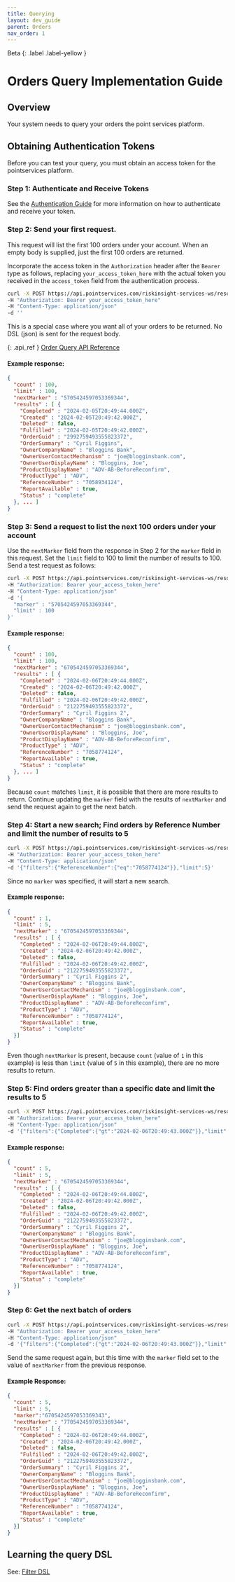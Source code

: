 ```yaml
---
title: Querying
layout: dev_guide
parent: Orders
nav_order: 1
---
```

Beta
{: .label .label-yellow }
# Orders Query Implementation Guide

## Overview
Your system needs to query your orders the point services platform.

## Obtaining Authentication Tokens

Before you can test your query, you must obtain an access token for the pointservices platform.

### Step 1: Authenticate and Receive Tokens
See the [Authentication Guide](/developer_guides/authentication/access_token/) for more information on how to authenticate and receive your token.

### Step 2: Send your first request.

This request will list the first 100 orders under your account. When an empty body is supplied, just the first 100 orders are returned.

Incorporate the access token in the `Authorization` header after the `Bearer` type as follows, replacing `your_access_token_here` with the actual token you received in the `access_token` field from the authentication process.

```bash
curl -X POST https://api.pointservices.com/riskinsight-services-ws/resources/v1/orders/query 
-H "Authorization: Bearer your_access_token_here" 
-H "Content-Type: application/json" 
-d ''
```

This is a special case where you want all of your orders to be returned.  No DSL (json) is sent for the request body.

{: .api_ref }
[Order Query API Reference](/api/order/query)

    

#### Example response:  

```json
{
  "count" : 100,
  "limit" : 100,
  "nextMarker" : "5705424597053369344",
  "results" : [ {
    "Completed" : "2024-02-05T20:49:44.000Z",
    "Created" : "2024-02-05T20:49:42.000Z",
    "Deleted" : false,
    "Fulfilled" : "2024-02-05T20:49:42.000Z",
    "OrderGuid" : "2992759493555823372",
    "OrderSummary" : "Cyril Figgins",
    "OwnerCompanyName" : "Bloggins Bank",
    "OwnerUserContactMechanism" : "joe@blogginsbank.com",
    "OwnerUserDisplayName" : "Bloggins, Joe",
    "ProductDisplayName" : "ADV-AB-BeforeReconfirm",
    "ProductType" : "ADV",
    "ReferenceNumber" : "7058934124",
    "ReportAvailable" : true,
    "Status" : "complete"
  }, ... ]
}
```

### Step 3: Send a request to list the next 100 orders under your account

Use the `nextMarker` field from the response in Step 2 for the `marker` field in this request. Set the `limit` field to 100 to limit the number of results to 100. Send a test request as follows:

```bash
curl -X POST https://api.pointservices.com/riskinsight-services-ws/resources/v1/orders/query 
-H "Authorization: Bearer your_access_token_here" 
-H "Content-Type: application/json" 
-d '{
  "marker" : "5705424597053369344",
  "limit" : 100
}'
```

#### Example response:

```json
{
  "count" : 100,
  "limit" : 100,
  "nextMarker" : "6705424597053369344",
  "results" : [ {
    "Completed" : "2024-02-06T20:49:44.000Z",
    "Created" : "2024-02-06T20:49:42.000Z",
    "Deleted" : false,
    "Fulfilled" : "2024-02-06T20:49:42.000Z",
    "OrderGuid" : "2122759493555823372",
    "OrderSummary" : "Cyril Figgins 2",
    "OwnerCompanyName" : "Bloggins Bank",
    "OwnerUserContactMechanism" : "joe@blogginsbank.com",
    "OwnerUserDisplayName" : "Bloggins, Joe",
    "ProductDisplayName" : "ADV-AB-BeforeReconfirm",
    "ProductType" : "ADV",
    "ReferenceNumber" : "7058774124",
    "ReportAvailable" : true,
    "Status" : "complete"
  }, ... ]
}
```

Because `count` matches `limit`, it is possible that there are more results to return.  Continue updating the `marker` field with the results of `nextMarker` and send the request again to get the next batch.

### Step 4: Start a new search; Find orders by Reference Number and limit the number of results to 5

```bash
curl -X POST https://api.pointservices.com/riskinsight-services-ws/resources/v1/orders/query 
-H "Authorization: Bearer your_access_token_here" 
-H "Content-Type: application/json" 
-d '{"filters":{"ReferenceNumber":{"eq":"7058774124"}},"limit":5}'
```

Since no `marker` was specified, it will start a new search.

#### Example response:

```json
{
  "count" : 1,
  "limit" : 5,
  "nextMarker" : "6705424597053369344",
  "results" : [ {
    "Completed" : "2024-02-06T20:49:44.000Z",
    "Created" : "2024-02-06T20:49:42.000Z",
    "Deleted" : false,
    "Fulfilled" : "2024-02-06T20:49:42.000Z",
    "OrderGuid" : "2122759493555823372",
    "OrderSummary" : "Cyril Figgins 2",
    "OwnerCompanyName" : "Bloggins Bank",
    "OwnerUserContactMechanism" : "joe@blogginsbank.com",
    "OwnerUserDisplayName" : "Bloggins, Joe",
    "ProductDisplayName" : "ADV-AB-BeforeReconfirm",
    "ProductType" : "ADV",
    "ReferenceNumber" : "7058774124",
    "ReportAvailable" : true,
    "Status" : "complete"
  }]
}
```

Even though `nextMarker` is present, because `count` (value of `1` in this example) is less than `limit` (value of `5` in this example), there are no more results to return. 


### Step 5: Find orders greater than a specific date and limit the results to 5

```bash
curl -X POST https://api.pointservices.com/riskinsight-services-ws/resources/v1/orders/query 
-H "Authorization: Bearer your_access_token_here" 
-H "Content-Type: application/json" 
-d '{"filters":{"Completed":{"gt":"2024-02-06T20:49:43.000Z"}},"limit":5}
```

#### Example response:

```json
{
  "count" : 5,
  "limit" : 5,
  "nextMarker" : "6705424597053369344",
  "results" : [ {
    "Completed" : "2024-02-06T20:49:44.000Z",
    "Created" : "2024-02-06T20:49:42.000Z",
    "Deleted" : false,
    "Fulfilled" : "2024-02-06T20:49:42.000Z",
    "OrderGuid" : "2122759493555823372",
    "OrderSummary" : "Cyril Figgins 2",
    "OwnerCompanyName" : "Bloggins Bank",
    "OwnerUserContactMechanism" : "joe@blogginsbank.com",
    "OwnerUserDisplayName" : "Bloggins, Joe",
    "ProductDisplayName" : "ADV-AB-BeforeReconfirm",
    "ProductType" : "ADV",
    "ReferenceNumber" : "7058774124",
    "ReportAvailable" : true,
    "Status" : "complete"
  }]
}
```

### Step 6: Get the next batch of orders

```bash
curl -X POST https://api.pointservices.com/riskinsight-services-ws/resources/v1/orders/query 
-H "Authorization: Bearer your_access_token_here" 
-H "Content-Type: application/json" 
-d '{"filters":{"Completed":{"gt":"2024-02-06T20:49:43.000Z"}},"limit":5, "marker":"6705424597053369343"}
```

Send the same request again, but this time with the `marker` field set to the value of `nextMarker` from the previous response.

#### Example Response: 
```json
{
  "count" : 5,
  "limit" : 5,
  "marker":"6705424597053369343",
  "nextMarker" : "7705424597053369344",
  "results" : [ {
    "Completed" : "2024-02-06T20:49:44.000Z",
    "Created" : "2024-02-06T20:49:42.000Z",
    "Deleted" : false,
    "Fulfilled" : "2024-02-06T20:49:42.000Z",
    "OrderGuid" : "2122759493555823372",
    "OrderSummary" : "Cyril Figgins 2",
    "OwnerCompanyName" : "Bloggins Bank",
    "OwnerUserContactMechanism" : "joe@blogginsbank.com",
    "OwnerUserDisplayName" : "Bloggins, Joe",
    "ProductDisplayName" : "ADV-AB-BeforeReconfirm",
    "ProductType" : "ADV",
    "ReferenceNumber" : "7058774124",
    "ReportAvailable" : true,
    "Status" : "complete"
  }]
}
```

## Learning the query DSL

See: [Filter DSL](/api/order/query/#filter-data-dsl)    
